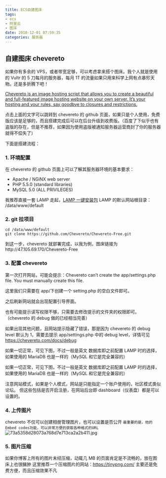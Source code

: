 ```yaml
---
title: ECS自建图床
tags:
- ecs
- 阿里云
- 图床
date: 2018-12-01 07:59:35
categories: 服务器
---
```



## 自建图床 chevereto

<!-- more -->

如果你有多余的 VPS，或者带宽足够，可以考虑拿来搭个图床。我个人就是使用的 Vultr 的 5 刀每月的服务器，每月 1T 的流量如果只用来科学上网有点暴殄天物。还是多折腾下吧！



[Chevereto is an image hosting script that allows you to create a beautiful and full-featured image hosting website on your own server. It’s your hosting and your rules, say goodbye to closures and restrictions.](https://github.com/Chevereto/Chevereto-Free)

点击上面的文字可以跳转到 chevereto 的 github 页面，如果只是个人使用，免费版应该是足够的，而且搭建完成后可以在后台升级到收费版。（百度了下似乎也有盗版的存在，但是不推荐，如果因为使用盗版被通知服务器运营商封了你的服务器就得不偿失了）

下面是搭建流程：

### 1. 环境配置

在 chevereto 的 github 页面上可以了解其服务器环境的基本要求：

- Apache / NGiNX web server
- PHP 5.5.0 (standard libraries)
- MySQL 5.0 (ALL PRIVILEGES)

我推荐直接一套 LAMP 走起，[LAMP 一键安装包](https://lamp.sh/install.html) LAMP 的默认网站根目录： /data/www/default

### 2. git 拉项目

```
cd /data/www/default
git clone https://github.com/Chevereto/Chevereto-Free.git
```

到这一步，chevereto 就部署完成，以我为例，图床链接为http://47.105.69.170/Chevereto-Free



### 3. 配置 chevereto

第一次打开网站，可能会提示：Chevereto can’t create the app/settings.php file. You must manually create this file.

这里我们只需要在 app/下创建一个 setting.php 的空白文件即可。

之后刷新网站就会出现配置引导界面。

也有可能提示读写权限不够，只需要去修改提示的文件夹的权限即可。（chevereto 的 debug 做的已经相当完善）

如果出现其他问题，且网站提示隐藏了错误，那是因为 chevereto 的 debug level 默认为 1，需要去提示 app/settings.php 中的 debug level，详情可见<https://chevereto.com/docs/debug>

如果一切正常，可见下图，不过一般是英文 数据库即之前配置 LAMP 时的选择，如果使用的 MariaDB 也是一样的（MySQL 和它是完全兼容的）

如果一切正常，可见下图，不过一般是英文 数据库即之前配置 LAMP 时的选择，如果使用的 MariaDB 也是一样的（MySQL 和它是完全兼容的）



注意网站模式，如果是个人模式，网站是只能指定一个账户使用的，社区模式类似论坛。 但这些包括是否开启注册，在网站后台即 dashboard（仪表盘）都是可以设置的。

### 4. 上传图片

chevereto 不仅可以创建相册管理图片，也可以设置是否公开 `最重要的是，他的Embed codes功能，可以非常方便的获取各种格式的URL`![73a5358d28073a768d7e713ca2a2b411.jpg](http://47.105.69.170/Chevereto-Free/images/2018/12/07/73a5358d28073a768d7e713ca2a2b411.jpg)

### 5. 图片压缩

如果你博客上所有的图片未经压缩，动辄几 MB 的页面肯定是不流畅的，放在图床上也很臃肿 这里推荐一个压缩图片的网站：<https://tinypng.com/> 主要还是免费方便，而且压缩效果不凡
